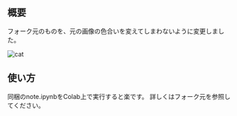 ## 概要
フォーク元のものを、元の画像の色合いを変えてしまわないように変更しました。

![cat](https://user-images.githubusercontent.com/34152069/139520076-bec84d9a-decf-443e-8436-f74b05835441.png)

##  使い方
同梱のnote.ipynbをColab上で実行すると楽です。
詳しくはフォーク元を参照してください。
